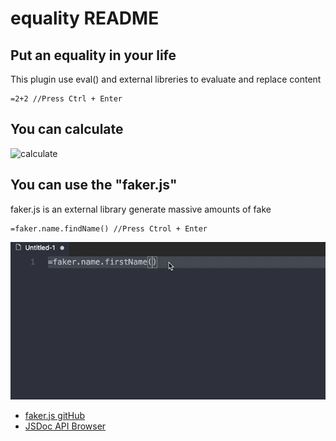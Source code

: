 # equality README
## Put an equality in your life
This plugin use eval() and external libreries to evaluate and replace content
```
=2+2 //Press Ctrl + Enter
```
## You can calculate
![calculate](images/equality1.gif)
## You can use the "faker.js"
faker.js is an external library generate massive amounts of fake
```
=faker.name.findName() //Press Ctrol + Enter
```
![Faker](images/equality2.gif)

* [faker.js gitHub](https://github.com/marak/Faker.js/)
* [JSDoc API Browser](http://marak.github.io/faker.js/)

